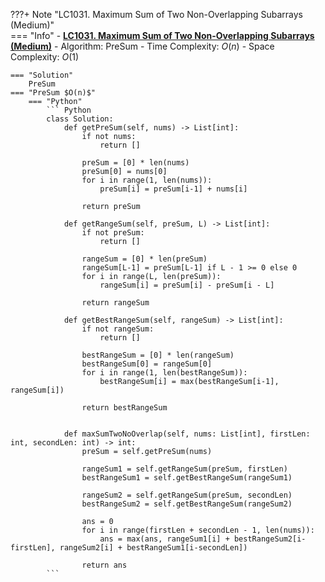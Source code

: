 ???+ Note "LC1031. Maximum Sum of Two Non-Overlapping Subarrays (Medium)"    
    === "Info"
        - **<a href="https://leetcode-cn.com/problems/maximum-sum-of-two-non-overlapping-subarrays/" target="_blank">LC1031. Maximum Sum of Two Non-Overlapping Subarrays (Medium)</a>**
        - Algorithm: PreSum
        - Time Complexity: $O(n)$
        - Space Complexity: $O(1)$

    === "Solution"
        PreSum
    === "PreSum $O(n)$"
        === "Python"
            ``` Python
            class Solution:
                def getPreSum(self, nums) -> List[int]:
                    if not nums:
                        return []

                    preSum = [0] * len(nums)
                    preSum[0] = nums[0]
                    for i in range(1, len(nums)):
                        preSum[i] = preSum[i-1] + nums[i]            

                    return preSum

                def getRangeSum(self, preSum, L) -> List[int]:
                    if not preSum:
                        return []

                    rangeSum = [0] * len(preSum)
                    rangeSum[L-1] = preSum[L-1] if L - 1 >= 0 else 0
                    for i in range(L, len(preSum)):            
                        rangeSum[i] = preSum[i] - preSum[i - L]

                    return rangeSum

                def getBestRangeSum(self, rangeSum) -> List[int]:
                    if not rangeSum:
                        return []

                    bestRangeSum = [0] * len(rangeSum)
                    bestRangeSum[0] = rangeSum[0]
                    for i in range(1, len(bestRangeSum)):            
                        bestRangeSum[i] = max(bestRangeSum[i-1], rangeSum[i])

                    return bestRangeSum
                    

                def maxSumTwoNoOverlap(self, nums: List[int], firstLen: int, secondLen: int) -> int:        
                    preSum = self.getPreSum(nums)

                    rangeSum1 = self.getRangeSum(preSum, firstLen)
                    bestRangeSum1 = self.getBestRangeSum(rangeSum1)

                    rangeSum2 = self.getRangeSum(preSum, secondLen)
                    bestRangeSum2 = self.getBestRangeSum(rangeSum2)
                    
                    ans = 0
                    for i in range(firstLen + secondLen - 1, len(nums)):
                        ans = max(ans, rangeSum1[i] + bestRangeSum2[i-firstLen], rangeSum2[i] + bestRangeSum1[i-secondLen])
                        
                    return ans                    
            ```